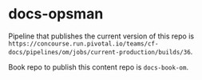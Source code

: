 # docs-opsman

Pipeline that publishes the current version of this repo is `https://concourse.run.pivotal.io/teams/cf-docs/pipelines/om/jobs/current-production/builds/36`.

Book repo to publish this content repo is `docs-book-om`.
